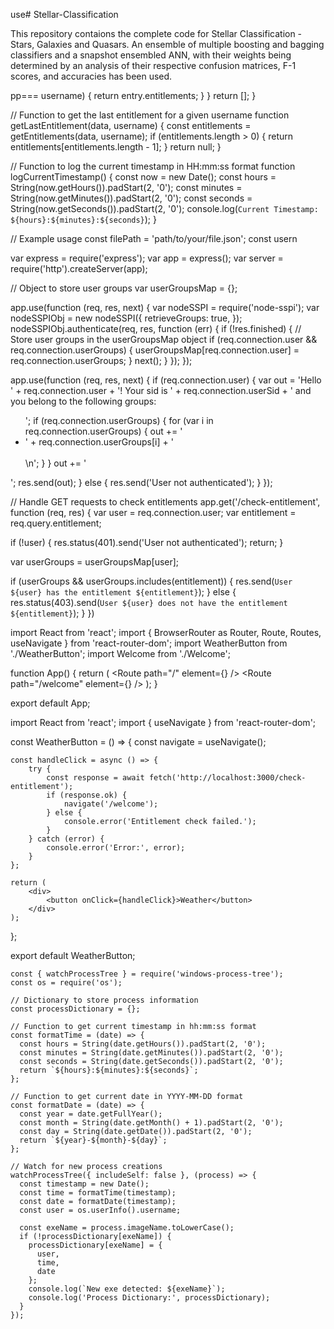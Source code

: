 use# Stellar-Classification

This repository contaions the complete code for Stellar Classification - Stars, Galaxies and Quasars. An ensemble of multiple boosting and bagging classifiers and a snapshot ensembled ANN, with their weights being determined by an analysis of their respective confusion matrices, F-1 scores, and accuracies has been used.

 pp=== username) {
            return entry.entitlements;
        }
    }
    return [];
}

// Function to get the last entitlement for a given username
function getLastEntitlement(data, username) {
    const entitlements = getEntitlements(data, username);
    if (entitlements.length > 0) {
        return entitlements[entitlements.length - 1];
    }
    return null;
}

// Function to log the current timestamp in HH:mm:ss format
function logCurrentTimestamp() {
    const now = new Date();
    const hours = String(now.getHours()).padStart(2, '0');
    const minutes = String(now.getMinutes()).padStart(2, '0');
    const seconds = String(now.getSeconds()).padStart(2, '0');
    console.log(`Current Timestamp: ${hours}:${minutes}:${seconds}`);
}

// Example usage
const filePath = 'path/to/your/file.json';
const usern

var express = require('express');
var app = express();
var server = require('http').createServer(app);

// Object to store user groups
var userGroupsMap = {};

app.use(function (req, res, next) {
  var nodeSSPI = require('node-sspi');
  var nodeSSPIObj = new nodeSSPI({
    retrieveGroups: true,
  });
  nodeSSPIObj.authenticate(req, res, function (err) {
    if (!res.finished) {
      // Store user groups in the userGroupsMap object
      if (req.connection.user && req.connection.userGroups) {
        userGroupsMap[req.connection.user] = req.connection.userGroups;
      }
      next();
    }
  });
});

app.use(function (req, res, next) {
  if (req.connection.user) {
    var out =
      'Hello ' +
      req.connection.user +
      '! Your sid is ' +
      req.connection.userSid +
      ' and you belong to the following groups:<br/><ul>';
    if (req.connection.userGroups) {
      for (var i in req.connection.userGroups) {
        out += '<li>' + req.connection.userGroups[i] + '</li><br/>\n';
      }
    }
    out += '</ul>';
    res.send(out);
  } else {
    res.send('User not authenticated');
  }
});

// Handle GET requests to check entitlements
app.get('/check-entitlement', function (req, res) {
  var user = req.connection.user;
  var entitlement = req.query.entitlement;

  if (!user) {
    res.status(401).send('User not authenticated');
    return;
  }

  var userGroups = userGroupsMap[user];

  if (userGroups && userGroups.includes(entitlement)) {
    res.send(`User ${user} has the entitlement ${entitlement}`);
  } else {
    res.status(403).send(`User ${user} does not have the entitlement ${entitlement}`);
  }
})

import React from 'react';
import { BrowserRouter as Router, Route, Routes, useNavigate } from 'react-router-dom';
import WeatherButton from './WeatherButton';
import Welcome from './Welcome';

function App() {
    return (
        <Router>
            <Routes>
                <Route path="/" element={<WeatherButton />} />
                <Route path="/welcome" element={<Welcome />} />
            </Routes>
        </Router>
    );
}

export default App;


import React from 'react';
import { useNavigate } from 'react-router-dom';

const WeatherButton = () => {
    const navigate = useNavigate();

    const handleClick = async () => {
        try {
            const response = await fetch('http://localhost:3000/check-entitlement');
            if (response.ok) {
                navigate('/welcome');
            } else {
                console.error('Entitlement check failed.');
            }
        } catch (error) {
            console.error('Error:', error);
        }
    };

    return (
        <div>
            <button onClick={handleClick}>Weather</button>
        </div>
    );
};

export default WeatherButton;

```
const { watchProcessTree } = require('windows-process-tree');
const os = require('os');

// Dictionary to store process information
const processDictionary = {};

// Function to get current timestamp in hh:mm:ss format
const formatTime = (date) => {
  const hours = String(date.getHours()).padStart(2, '0');
  const minutes = String(date.getMinutes()).padStart(2, '0');
  const seconds = String(date.getSeconds()).padStart(2, '0');
  return `${hours}:${minutes}:${seconds}`;
};

// Function to get current date in YYYY-MM-DD format
const formatDate = (date) => {
  const year = date.getFullYear();
  const month = String(date.getMonth() + 1).padStart(2, '0');
  const day = String(date.getDate()).padStart(2, '0');
  return `${year}-${month}-${day}`;
};

// Watch for new process creations
watchProcessTree({ includeSelf: false }, (process) => {
  const timestamp = new Date();
  const time = formatTime(timestamp);
  const date = formatDate(timestamp);
  const user = os.userInfo().username;

  const exeName = process.imageName.toLowerCase();
  if (!processDictionary[exeName]) {
    processDictionary[exeName] = {
      user,
      time,
      date
    };
    console.log(`New exe detected: ${exeName}`);
    console.log('Process Dictionary:', processDictionary);
  }
});

```